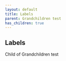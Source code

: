 ```yaml
---
layout: default
title: Labels
parent: Grandchildren test
has_children: true
---
```


Labels
----

Child of Grandchildren test
